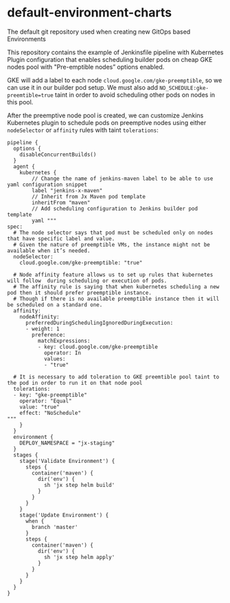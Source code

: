 # default-environment-charts
The default git repository used when creating new GitOps based Environments

This repository contains the example of Jenkinsfile pipeline with Kubernetes Plugin configuration that enables scheduling builder pods on cheap GKE nodes pool with "Pre-emptible nodes” options enabled.

GKE will add a label to each node `cloud.google.com/gke-preemptible`, so we can use it in our builder pod setup.
We must also add `NO_SCHEDULE:gke-preemtible=true` taint in order to avoid scheduling other pods on nodes in this pool.

After the preemptive node pool is created, we can customize Jenkins Kubernetes plugin to schedule pods on preemptive nodes using either `nodeSelector` or `affinity` rules with taint `tolerations`:

```
pipeline {
  options {
    disableConcurrentBuilds()
  }
  agent {
    kubernetes {
        // Change the name of jenkins-maven label to be able to use yaml configuration snippet
        label "jenkins-x-maven"
        // Inherit from Jx Maven pod template
        inheritFrom "maven"
        // Add scheduling configuration to Jenkins builder pod template
        yaml """
spec:
  # The node selector says that pod must be scheduled only on nodes that have specific label and value. 
  # Given the nature of preemptible VMs, the instance might not be available when it’s needed.
  nodeSelector:
    cloud.google.com/gke-preemptible: "true"
    
  # Node affinity feature allows us to set up rules that kubernetes will follow  during scheduling or execution of pods.
  # The affinity rule is saying that when kubernetes scheduling a new pod then it should prefer preemptible instance. 
  # Though if there is no available preemptible instance then it will be scheduled on a standard one. 
  affinity:
    nodeAffinity:
      preferredDuringSchedulingIgnoredDuringExecution:
      - weight: 1
        preference:
          matchExpressions:
          - key: cloud.google.com/gke-preemptible
            operator: In
            values:
            - "true"
            
  # It is necessary to add toleration to GKE preemtible pool taint to the pod in order to run it on that node pool
  tolerations:
  - key: "gke-preemptible"
    operator: "Equal"
    value: "true"
    effect: "NoSchedule"        
"""        
    }
  }
  environment {
    DEPLOY_NAMESPACE = "jx-staging"
  }
  stages {
    stage('Validate Environment') {
      steps {
        container('maven') {
          dir('env') {
            sh 'jx step helm build'
          }
        }
      }
    }
    stage('Update Environment') {
      when {
        branch 'master'
      }
      steps {
        container('maven') {
          dir('env') {
            sh 'jx step helm apply'
          }
        }
      }
    }
  }
}
```
